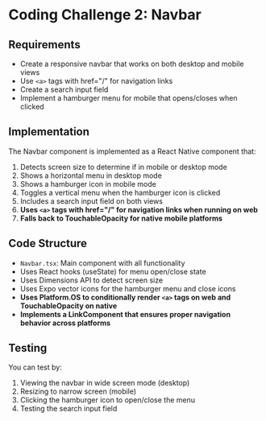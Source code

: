 # Coding Challenge 2: Navbar

## Requirements
- Create a responsive navbar that works on both desktop and mobile views
- Use `<a>` tags with href="/" for navigation links
- Create a search input field
- Implement a hamburger menu for mobile that opens/closes when clicked

## Implementation
The Navbar component is implemented as a React Native component that:
1. Detects screen size to determine if in mobile or desktop mode
2. Shows a horizontal menu in desktop mode
3. Shows a hamburger icon in mobile mode
4. Toggles a vertical menu when the hamburger icon is clicked
5. Includes a search input field on both views
6. **Uses `<a>` tags with href="/" for navigation links when running on web**
7. **Falls back to TouchableOpacity for native mobile platforms**

## Code Structure
- `Navbar.tsx`: Main component with all functionality
- Uses React hooks (useState) for menu open/close state
- Uses Dimensions API to detect screen size
- Uses Expo vector icons for the hamburger menu and close icons
- **Uses Platform.OS to conditionally render `<a>` tags on web and TouchableOpacity on native**
- **Implements a LinkComponent that ensures proper navigation behavior across platforms**

## Testing
You can test by:
1. Viewing the navbar in wide screen mode (desktop)
2. Resizing to narrow screen (mobile)
3. Clicking the hamburger icon to open/close the menu
4. Testing the search input field
